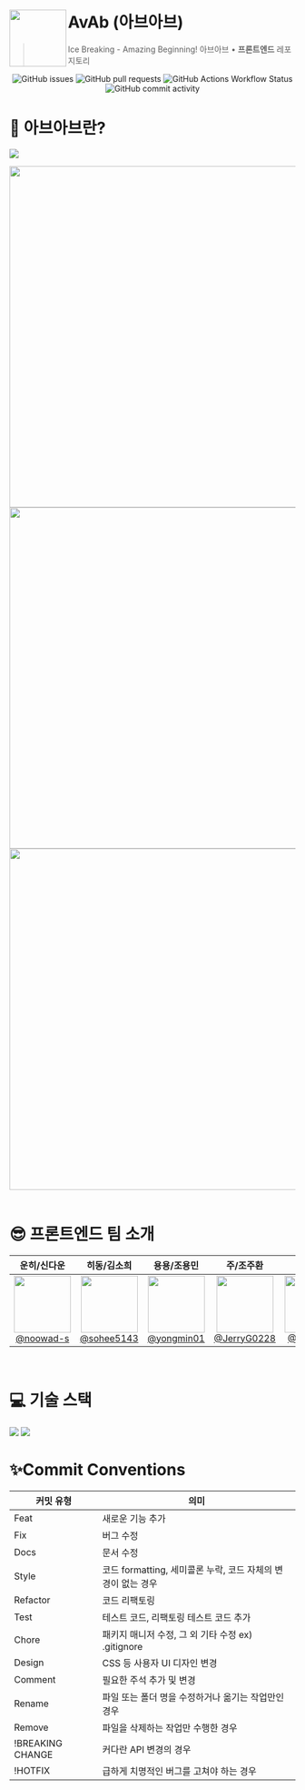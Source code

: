 # AvAb (아브아브) <img src="https://github.com/TeamAvAb/AvAb-Back/assets/52905679/9067fe99-fb7d-47ad-8e20-0d71860bee87" align=left width=100>

> Ice Breaking - Amazing Beginning! 아브아브 • **프론트엔드** 레포지토리

<div align="center">
<img alt="GitHub issues" src="https://img.shields.io/github/issues/TeamAvAb/AvAb-Back?label=Issues&labelColor=%2332439C&color=%23a0ddff">
<img alt="GitHub pull requests" src="https://img.shields.io/github/issues-pr/TeamAvAb/AvAb-Back?label=PRs&labelColor=32439c&color=a0ddff">
<img alt="GitHub Actions Workflow Status" src="https://img.shields.io/github/actions/workflow/status/TeamAvAb/AvAb-Back/dev_deploy.yml?label=dev&labelColor=32439c&color=a0ddff">
<img alt="GitHub commit activity" src="https://img.shields.io/github/commit-activity/w/TeamAvAb/AvAb-Back?label=Commits&labelColor=32439c&color=a0ddff">
</div>

# 🐧 아브아브란?

<a href="https://www.instagram.com/avab.ovo" target="_blank"><img src="https://img.shields.io/badge/Instagram-E4405F?style=flat-square&logo=instagram&logoColor=white"/></a>

<div align="center">
  <img width=600 src="https://github.com/TeamAvAb/AvAb-Back/assets/52905679/af642895-6e5c-4d81-a905-4bd6ef66ba24"/>
  <img width=600 src="https://github.com/TeamAvAb/AvAb-Back/assets/52905679/ce33769d-8331-405a-ac13-315252d91489"/>
  <img width=600 src="https://github.com/TeamAvAb/AvAb-Back/assets/52905679/a80855a6-3f9f-48a5-bd59-085df81f2c82"/>
</div>

<br/>

# 😎 **프론트엔드** 팀 소개

|                                                            **운히/신다운**                                                            |                                                            **히동/김소희**                                                             |                                                            **용용/조용민**                                                             |                                                              **주/조주환**                                                               |                                                             **닉/신정안**                                                             |
| :-----------------------------------------------------------------------------------------------------------------------------------: | :------------------------------------------------------------------------------------------------------------------------------------: | :------------------------------------------------------------------------------------------------------------------------------------: | :--------------------------------------------------------------------------------------------------------------------------------------: | :-----------------------------------------------------------------------------------------------------------------------------------: |
| [<img src="https://avatars.githubusercontent.com/u/121374157?v=4" height=100 width=100> <br/> @noowad-s](https://github.com/noowad-s) | [<img src="https://avatars.githubusercontent.com/u/79906093?v=4" height=100 width=100> <br/> @sohee5143](https://github.com/sohee5143) | [<img src="https://avatars.githubusercontent.com/u/78396941?v=4" height=100 width=100> <br/> @yongmin01](https://github.com/yongmin01) | [<img src="https://avatars.githubusercontent.com/u/75930663?v=4" height=100 width=100> <br/> @JerryG0228](https://github.com/JerryG0228) | [<img src="https://avatars.githubusercontent.com/u/111105698?v=4" height=100 width=100> <br/> @SJA-ai22](https://github.com/SJA-ai22) |

<br/>

# 💻 기술 스택

<img src="https://img.shields.io/badge/React-61DAFB?style=for-the-badge&logo=React&logoColor=white">
<img src="https://img.shields.io/badge/styledcomponents-DB7093?style=for-the-badge&logo=styledcomponents&logoColor=white">

<br/>

# ✨Commit Conventions

| 커밋 유형        | 의미                                                         |
| ---------------- | ------------------------------------------------------------ |
| Feat             | 새로운 기능 추가                                             |
| Fix              | 버그 수정                                                    |
| Docs             | 문서 수정                                                    |
| Style            | 코드 formatting, 세미콜론 누락, 코드 자체의 변경이 없는 경우 |
| Refactor         | 코드 리팩토링                                                |
| Test             | 테스트 코드, 리팩토링 테스트 코드 추가                       |
| Chore            | 패키지 매니저 수정, 그 외 기타 수정 ex) .gitignore           |
| Design           | CSS 등 사용자 UI 디자인 변경                                 |
| Comment          | 필요한 주석 추가 및 변경                                     |
| Rename           | 파일 또는 폴더 명을 수정하거나 옮기는 작업만인 경우          |
| Remove           | 파일을 삭제하는 작업만 수행한 경우                           |
| !BREAKING CHANGE | 커다란 API 변경의 경우                                       |
| !HOTFIX          | 급하게 치명적인 버그를 고쳐야 하는 경우                      |
